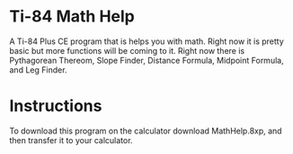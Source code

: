 # Ti-84 Math Help
A Ti-84 Plus CE program that is helps you with math. Right now it is pretty basic but more functions will be coming to it. Right now there
is Pythagorean Thereom, Slope Finder, Distance Formula, Midpoint Formula, and Leg Finder.

# Instructions
To download this program on the calculator download MathHelp.8xp, and then transfer it to your calculator.
